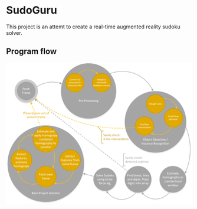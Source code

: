 # SudoGuru
This project is an attemt to create a real-time augmented reality sudoku solver. 

## Program flow 
![alt text](./state-machine.png "State machine drawing")